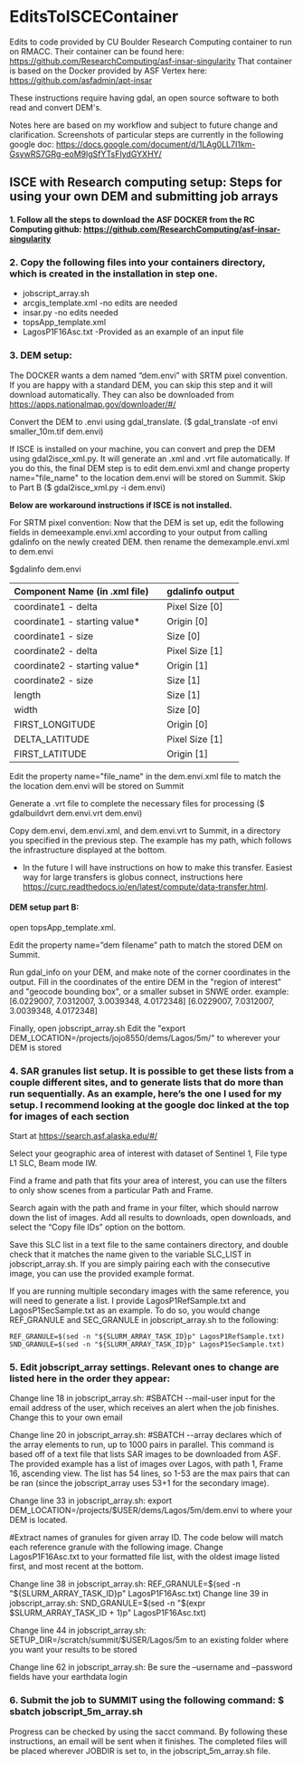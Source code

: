 # EditsToISCEContainer
Edits to code provided by CU Boulder Research Computing container to run on RMACC. Their container can be found here: https://github.com/ResearchComputing/asf-insar-singularity
That container is based on the Docker provided by ASF Vertex here: https://github.com/asfadmin/apt-insar

These instructions require having gdal, an open source software to both read and convert DEM's.

Notes here are based on my workflow and subject to future change and clarification. Screenshots of particular steps are currently in the following google doc: https://docs.google.com/document/d/1LAg0LL7I1km-GsywRS7GRg-eoM9lgSfYTsFIydGYXHY/

## ISCE with Research computing setup: Steps for using your own DEM and submitting job arrays

#### 1. Follow all the steps to download the ASF DOCKER from the RC Computing github: https://github.com/ResearchComputing/asf-insar-singularity

### 2. Copy the following files into your containers directory, which is created in the installation in step one. 
* jobscript_array.sh
* arcgis_template.xml -no edits are needed
* insar.py -no edits needed 
* topsApp_template.xml
* LagosP1F16Asc.txt -Provided as an example of an input file

### 3. DEM setup: 
The DOCKER wants a dem named “dem.envi” with SRTM pixel convention. If you are happy with a standard DEM, you can skip this step and it will download automatically. They can also be downloaded from https://apps.nationalmap.gov/downloader/#/ 

Convert the DEM to .envi using gdal_translate.
($ gdal_translate -of envi smaller_10m.tif dem.envi)

If ISCE is installed on your machine, you can convert and prep the DEM using gdal2isce_xml.py. It will generate an .xml and .vrt file automatically. If you do this, the final DEM step is to edit dem.envi.xml and change property name="file_name" to the location dem.envi will be stored on Summit. Skip to Part B
($ gdal2isce_xml.py -i dem.envi)


**Below are workaround instructions if ISCE is not installed.** 

For SRTM pixel convention:
Now that the DEM is set up, edit the following fields in demeexample.envi.xml according to your output from calling gdalinfo on the newly created DEM. then rename the demexample.envi.xml to dem.envi

$gdalinfo dem.envi

Component Name (in .xml file) | | gdalinfo output
--- | --- | --- |
coordinate1 - delta |  | Pixel Size [0]
coordinate1 - starting value* | | Origin [0]
coordinate1 - size | | Size [0]
coordinate2 - delta | | Pixel Size [1]
coordinate2 - starting value* | | Origin [1]
coordinate2 - size| | Size [1]
length | | Size [1]
width | | Size [0]
FIRST_LONGITUDE | | Origin [0]
DELTA_LATITUDE | | Pixel Size [1]
FIRST_LATITUDE | | Origin [1]

Edit the property name="file_name" in the dem.envi.xml file to match the the location dem.envi will be stored on Summit

Generate a .vrt file to complete the necessary files for processing
($ gdalbuildvrt dem.envi.vrt dem.envi)

Copy dem.envi, dem.envi.xml, and dem.envi.vrt to Summit, in a directory you specified in the previous step. The example has my path, which follows the infrastructure displayed at the bottom. 

* In the future I will have instructions on how to make this transfer. Easiest way for large transfers is globus connect, instructions here https://curc.readthedocs.io/en/latest/compute/data-transfer.html. 


#### DEM setup part B: 
open topsApp_template.xml.

Edit the property name=”dem filename” path to match the stored DEM on Summit. 

Run gdal_info on your DEM, and make note of the corner coordinates in the output. Fill in the coordinates of the entire DEM in the "region of interest" and "geocode bounding box", or a smaller subset in SNWE order.
example: 
<property name="region of interest">[6.0229007, 7.0312007, 3.0039348, 4.0172348]</property>
<property name="geocode bounding box">[6.0229007, 7.0312007, 3.0039348, 4.0172348]</property>

Finally, open jobscript_array.sh
Edit the "export DEM_LOCATION=/projects/jojo8550/dems/Lagos/5m/" to wherever your DEM is stored



### 4. SAR granules list setup. It is possible to get these lists from a couple different sites, and to generate lists that do more than run sequentially. As an example, here’s the one I used for my setup. I recommend looking at the google doc linked at the top for images of each section
Start at https://search.asf.alaska.edu/#/ 
	
Select your geographic area of interest with dataset of Sentinel 1, File type L1 SLC, Beam mode IW. 
	

Find a frame and path that fits your area of interest, you can use the filters to only show scenes from a particular Path and Frame. 


Search again with the path and frame in your filter, which should narrow down the list of images. Add all results to downloads, open downloads, and select the “Copy file IDs” option on the bottom. 


Save this SLC list in a text file to the same containers directory, and double check that it matches the name given to the variable SLC_LIST in jobscript_array.sh. If you are simply pairing each with the consecutive image, you can use the provided example format.

If you are running multiple secondary images with the same reference, you will need to generate a list. I provide LagosP1RefSample.txt and LagosP1SecSample.txt as an example. To do so, you would change REF_GRANULE and SEC_GRANULE in jobscript_array.sh to the following:
	
	REF_GRANULE=$(sed -n "${SLURM_ARRAY_TASK_ID}p" LagosP1RefSample.txt)
	SND_GRANULE=$(sed -n "${SLURM_ARRAY_TASK_ID}p" LagosP1SecSample.txt)
	
### 5. Edit jobscript_array settings. Relevant ones to change are listed here in the order they appear:

Change line 18 in jobscript_array.sh: #SBATCH --mail-user input for the email address of the user, which receives an alert when the job finishes. Change this to your own email

Change line 20 in jobscript_array.sh: #SBATCH --array declares which of the array elements to run, up to 1000 pairs in parallel. This command  is based off of a text file that lists SAR images to be downloaded from ASF. The provided example has a list of images over Lagos, with path 1, Frame 16, ascending view. The list has 54 lines, so 1-53 are the max pairs that can be ran (since the jobscript_array uses 53+1 for the secondary image).

Change line 33 in jobscript_array.sh: export DEM_LOCATION=/projects/$USER/dems/Lagos/5m/dem.envi to where your DEM is located. 

#Extract names of granules for given array ID. The code below will match each reference granule with the following image. Change LagosP1F16Asc.txt to your formatted file list, with the oldest image listed first, and most recent at the bottom. 

Change line 38 in jobscript_array.sh: REF_GRANULE=$(sed -n "${SLURM_ARRAY_TASK_ID}p" LagosP1F16Asc.txt)
Change line 39 in jobscript_array.sh: SND_GRANULE=$(sed -n "$(expr $SLURM_ARRAY_TASK_ID + 1)p" LagosP1F16Asc.txt)

Change line 44 in jobscript_array.sh: SETUP_DIR=/scratch/summit/$USER/Lagos/5m to an existing folder where you want your results to be stored

Change line 62 in jobscript_array.sh: Be sure the –username and –password fields have your earthdata login


### 6. Submit the job to SUMMIT using the following command: $ sbatch jobscript_5m_array.sh
Progress can be checked by using the sacct command. By following these instructions, an email will be sent when it finishes. 
The completed files will be placed wherever JOBDIR is set to, in the jobscript_5m_array.sh file.

